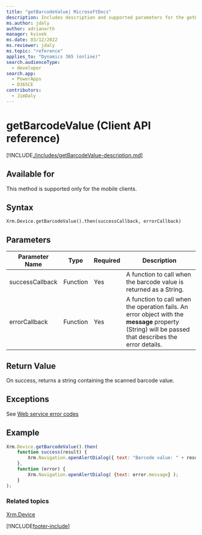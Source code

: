 ```yaml
---
title: "getBarcodeValue| MicrosoftDocs"
description: Includes description and supported parameters for the getBarCodeValue method.
ms.author: jdaly
author: adrianorth
manager: kvivek
ms.date: 03/12/2022
ms.reviewer: jdaly
ms.topic: "reference"
applies_to: "Dynamics 365 (online)"
search.audienceType:
  - developer
search.app: 
  - PowerApps
  - D365CE
contributors:
  - JimDaly
---
```


# getBarcodeValue (Client API reference)

[!INCLUDE[./includes/getBarcodeValue-description.md](./includes/getBarcodeValue-description.md)]

## Available for

This method is supported only for the mobile clients.

## Syntax

`Xrm.Device.getBarcodeValue().then(successCallback, errorCallback)`

## Parameters

| Parameter Name  | Type     | Required | Description                                                                                                                                          |
| --------------- | -------- | -------- | ---------------------------------------------------------------------------------------------------------------------------------------------------- |
| successCallback | Function | Yes      | A function to call when the barcode value is returned as a String.                                                                                   |
| errorCallback   | Function | Yes      | A function to call when the operation fails. An error object with the **message** property (String) will be passed that describes the error details. |

## Return Value

On success, returns a string containing the scanned barcode value.

## Exceptions

See [Web service error codes](../../../../data-platform/reference/web-service-error-codes.md)

## Example

```JavaScript
Xrm.Device.getBarcodeValue().then(
    function success(result) {
        Xrm.Navigation.openAlertDialog({ text: "Barcode value: " + result });
    },
    function (error) {
        Xrm.Navigation.openAlertDialog( {text: error.message} );
    }
);
```

### Related topics

[Xrm.Device](../xrm-device.md)

[!INCLUDE[footer-include](../../../../../includes/footer-banner.md)]
